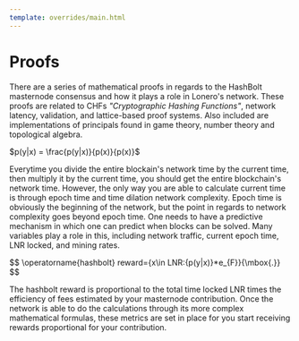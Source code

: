 ```yaml
---
template: overrides/main.html
---
```


# Proofs

There are a series of mathematical proofs in regards to the HashBolt masternode consensus and how it plays a role in Lonero's network. These proofs are related to CHFs *"Cryptographic Hashing Functions"*, network latency, validation, and lattice-based proof systems. Also included are implementations of principals found in game theory, number theory and topological algebra.

$p(y|x) = \frac{p(y|x)}{p(x)}{p(x)}$

Everytime you divide the entire blockain's network time by the current time, then multiply it by the current time, you should get the entire blockchain's network time. However, the only way you are able to calculate current time is through epoch time and time dilation network complexity.  Epoch time is obviously the beginning of the network, but the point in regards to network complexity goes beyond epoch time. One needs to have a predictive mechanism in which one can predict when blocks can be solved. Many variables play a role in this, including network traffic, current epoch time, LNR locked, and mining rates.

$$
\operatorname{hashbolt} reward=\{x\in LNR:{p(y|x)}*e_{F}}{\mbox{.}}
$$

The hashbolt reward is proportional to the total time locked LNR times the efficiency of fees estimated by your masternode contribution. Once the network is able to do the calculations through its more complex mathematical formulas, these metrics are set in place for you start receiving rewards proportional for your contribution.
